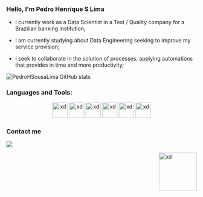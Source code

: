 ### Hello, I'm Pedro Henrique S Lima

- I currently work as a Data Scientist in a Test / Quality company for a Brazilian banking institution;

- I am currently studying about Data Engineering seeking to improve my service provision;

- I seek to collaborate in the solution of processes, applying automations that provides in time and more productivity;

![PedroHSousaLima GitHub stats](https://github-readme-stats.vercel.app/api?username=PedroHSousaLima&show_icons=true&theme=dark)


### Languages and Tools:

<p align = "center">
<img src="https://cdn.jsdelivr.net/gh/devicons/devicon/icons/anaconda/anaconda-original.svg" alt = "xd" width = "40" height = "40" />
<img src="https://cdn.jsdelivr.net/gh/devicons/devicon/icons/python/python-original.svg" alt = "xd" width = "40" height = "40" />
<img src="https://cdn.jsdelivr.net/gh/devicons/devicon/icons/jupyter/jupyter-original.svg" alt = "xd" width = "40" height = "40" />
<img src="https://cdn.jsdelivr.net/gh/devicons/devicon/icons/postgresql/postgresql-plain-wordmark.svg" alt = "xd" width = "40" height = "40" />
<img src="https://cdn.jsdelivr.net/gh/devicons/devicon/icons/microsoftsqlserver/microsoftsqlserver-plain-wordmark.svg" alt = "xd" width = "40" height = "40" />
<img src="https://cdn-icons-png.flaticon.com/128/732/732222.png" alt = "xd" width = "40" height = "40" />
</p>

### Contact me

<div>
  <a href= "https://www.linkedin.com/in/pedro-henrique-sousa-lima-08a049b9/"><img src="https://img.shields.io/badge/LinkedIn-0077B5?style=for-the-badge&logo=linkedin&logoColor=white"></a>
</div>
<p>
<img align = "right" src="https://miro.medium.com/max/1400/1*5NEc2pQgG2heYK221nnK_Q.gif" alt = "xd" width = "100" height = "100" />
</p>  
